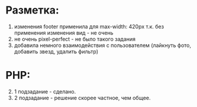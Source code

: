 # Разметка:
1. изменения footer применила для max-width: 420px т.к. без применения изменения вид - не очень
1. не очень pixel-perfect - не было такого задания
1. добавила немного взаимодействия с пользователем (лайкнуть фото, добавить звезд, удалить фильтр)

# PHP:
2. 1 подзадание - сделано.
2. 2 подзадание - решение скорее частное, чем общее.
